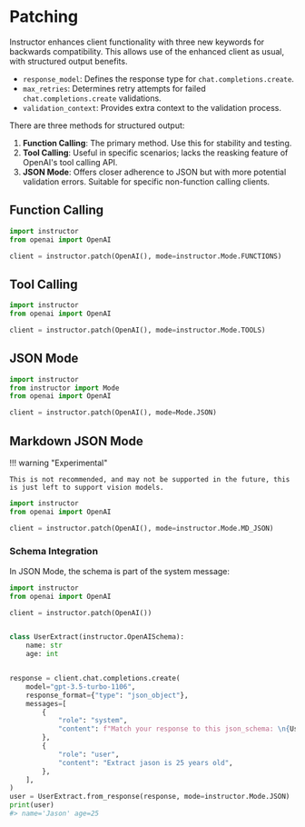 # Patching

Instructor enhances client functionality with three new keywords for backwards compatibility. This allows use of the enhanced client as usual, with structured output benefits.

- `response_model`: Defines the response type for `chat.completions.create`.
- `max_retries`: Determines retry attempts for failed `chat.completions.create` validations.
- `validation_context`: Provides extra context to the validation process.

There are three methods for structured output:

1. **Function Calling**: The primary method. Use this for stability and testing.
2. **Tool Calling**: Useful in specific scenarios; lacks the reasking feature of OpenAI's tool calling API.
3. **JSON Mode**: Offers closer adherence to JSON but with more potential validation errors. Suitable for specific non-function calling clients.

## Function Calling

```python
import instructor
from openai import OpenAI

client = instructor.patch(OpenAI(), mode=instructor.Mode.FUNCTIONS)
```

## Tool Calling

```python
import instructor
from openai import OpenAI

client = instructor.patch(OpenAI(), mode=instructor.Mode.TOOLS)
```

## JSON Mode

```python
import instructor
from instructor import Mode
from openai import OpenAI

client = instructor.patch(OpenAI(), mode=Mode.JSON)
```

## Markdown JSON Mode

!!! warning "Experimental"

    This is not recommended, and may not be supported in the future, this is just left to support vision models.

```python
import instructor
from openai import OpenAI

client = instructor.patch(OpenAI(), mode=instructor.Mode.MD_JSON)
```

### Schema Integration

In JSON Mode, the schema is part of the system message:

```python
import instructor
from openai import OpenAI

client = instructor.patch(OpenAI())


class UserExtract(instructor.OpenAISchema):
    name: str
    age: int


response = client.chat.completions.create(
    model="gpt-3.5-turbo-1106",
    response_format={"type": "json_object"},
    messages=[
        {
            "role": "system",
            "content": f"Match your response to this json_schema: \n{UserExtract.model_json_schema()['properties']}",
        },
        {
            "role": "user",
            "content": "Extract jason is 25 years old",
        },
    ],
)
user = UserExtract.from_response(response, mode=instructor.Mode.JSON)
print(user)
#> name='Jason' age=25
```
